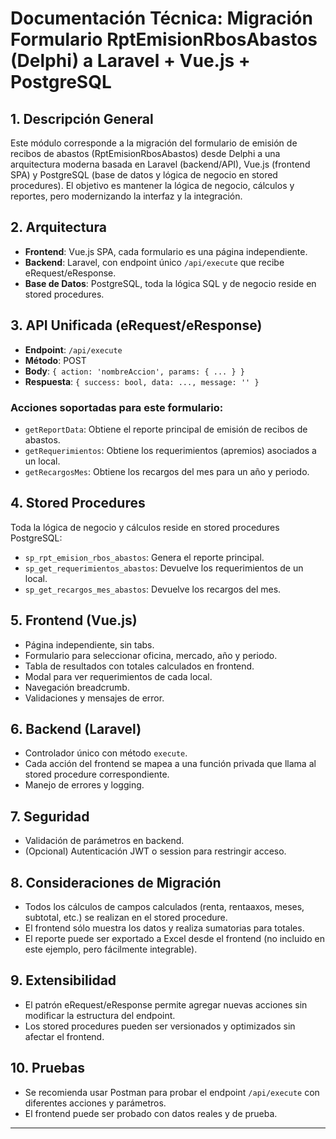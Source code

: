 # Documentación Técnica: Migración Formulario RptEmisionRbosAbastos (Delphi) a Laravel + Vue.js + PostgreSQL

## 1. Descripción General
Este módulo corresponde a la migración del formulario de emisión de recibos de abastos (RptEmisionRbosAbastos) desde Delphi a una arquitectura moderna basada en Laravel (backend/API), Vue.js (frontend SPA) y PostgreSQL (base de datos y lógica de negocio en stored procedures). El objetivo es mantener la lógica de negocio, cálculos y reportes, pero modernizando la interfaz y la integración.

## 2. Arquitectura
- **Frontend**: Vue.js SPA, cada formulario es una página independiente.
- **Backend**: Laravel, con endpoint único `/api/execute` que recibe eRequest/eResponse.
- **Base de Datos**: PostgreSQL, toda la lógica SQL y de negocio reside en stored procedures.

## 3. API Unificada (eRequest/eResponse)
- **Endpoint**: `/api/execute`
- **Método**: POST
- **Body**: `{ action: 'nombreAccion', params: { ... } }`
- **Respuesta**: `{ success: bool, data: ..., message: '' }`

### Acciones soportadas para este formulario:
- `getReportData`: Obtiene el reporte principal de emisión de recibos de abastos.
- `getRequerimientos`: Obtiene los requerimientos (apremios) asociados a un local.
- `getRecargosMes`: Obtiene los recargos del mes para un año y periodo.

## 4. Stored Procedures
Toda la lógica de negocio y cálculos reside en stored procedures PostgreSQL:
- `sp_rpt_emision_rbos_abastos`: Genera el reporte principal.
- `sp_get_requerimientos_abastos`: Devuelve los requerimientos de un local.
- `sp_get_recargos_mes_abastos`: Devuelve los recargos del mes.

## 5. Frontend (Vue.js)
- Página independiente, sin tabs.
- Formulario para seleccionar oficina, mercado, año y periodo.
- Tabla de resultados con totales calculados en frontend.
- Modal para ver requerimientos de cada local.
- Navegación breadcrumb.
- Validaciones y mensajes de error.

## 6. Backend (Laravel)
- Controlador único con método `execute`.
- Cada acción del frontend se mapea a una función privada que llama al stored procedure correspondiente.
- Manejo de errores y logging.

## 7. Seguridad
- Validación de parámetros en backend.
- (Opcional) Autenticación JWT o session para restringir acceso.

## 8. Consideraciones de Migración
- Todos los cálculos de campos calculados (renta, rentaaxos, meses, subtotal, etc.) se realizan en el stored procedure.
- El frontend sólo muestra los datos y realiza sumatorias para totales.
- El reporte puede ser exportado a Excel desde el frontend (no incluido en este ejemplo, pero fácilmente integrable).

## 9. Extensibilidad
- El patrón eRequest/eResponse permite agregar nuevas acciones sin modificar la estructura del endpoint.
- Los stored procedures pueden ser versionados y optimizados sin afectar el frontend.

## 10. Pruebas
- Se recomienda usar Postman para probar el endpoint `/api/execute` con diferentes acciones y parámetros.
- El frontend puede ser probado con datos reales y de prueba.

---
